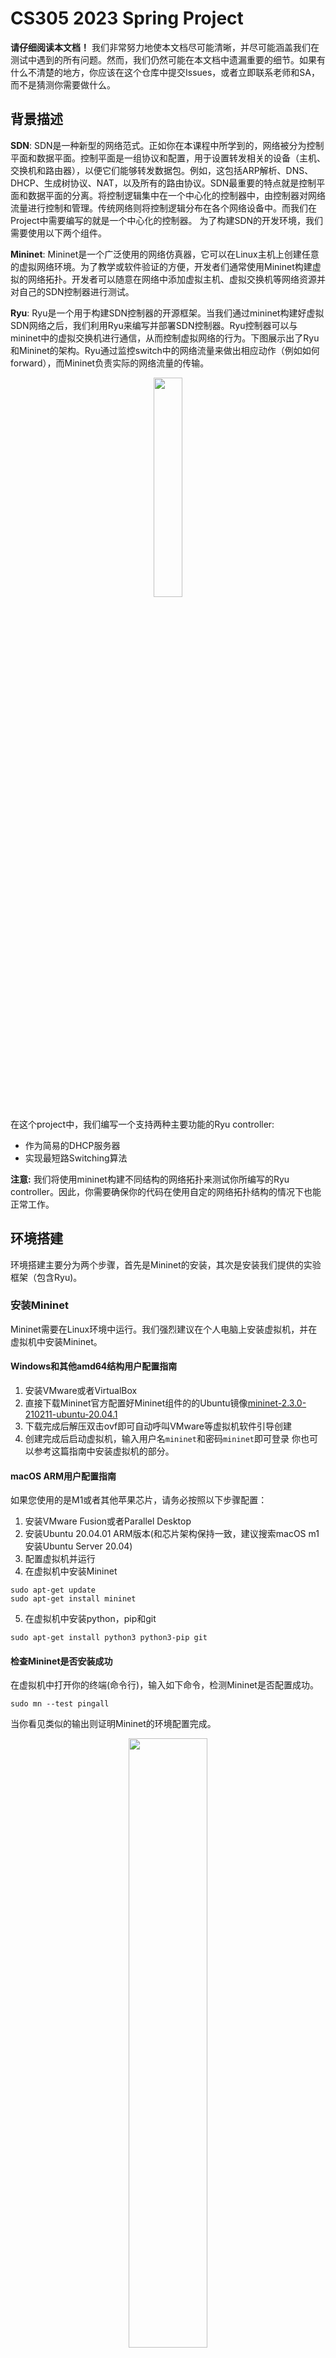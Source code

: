 # CS305 2023 Spring Project

**请仔细阅读本文档！** 我们非常努力地使本文档尽可能清晰，并尽可能涵盖我们在测试中遇到的所有问题。然而，我们仍然可能在本文档中遗漏重要的细节。如果有什么不清楚的地方，你应该在这个仓库中提交Issues，或者立即联系老师和SA，而不是猜测你需要做什么。
## 背景描述
**SDN**: SDN是一种新型的网络范式。正如你在本课程中所学到的，网络被分为控制平面和数据平面。控制平面是一组协议和配置，用于设置转发相关的设备（主机、交换机和路由器），以便它们能够转发数据包。例如，这包括ARP解析、DNS、DHCP、生成树协议、NAT，以及所有的路由协议。SDN最重要的特点就是控制平面和数据平面的分离。将控制逻辑集中在一个中心化的控制器中，由控制器对网络流量进行控制和管理。传统网络则将控制逻辑分布在各个网络设备中。而我们在Project中需要编写的就是一个中心化的控制器。
为了构建SDN的开发环境，我们需要使用以下两个组件。

**Mininet**: Mininet是一个广泛使用的网络仿真器，它可以在Linux主机上创建任意的虚拟网络环境。为了教学或软件验证的方便，开发者们通常使用Mininet构建虚拟的网络拓扑。开发者可以随意在网络中添加虚拟主机、虚拟交换机等网络资源并对自己的SDN控制器进行测试。

**Ryu**: Ryu是一个用于构建SDN控制器的开源框架。当我们通过mininet构建好虚拟SDN网络之后，我们利用Ryu来编写并部署SDN控制器。Ryu控制器可以与mininet中的虚拟交换机进行通信，从而控制虚拟网络的行为。下图展示出了Ryu和Mininet的架构。Ryu通过监控switch中的网络流量来做出相应动作（例如如何forward），而Mininet负责实际的网络流量的传输。

<p align="center">
  <img src="https://github.com/SUSTech-HPCLab/CS305-2023Spring-Project/blob/main/img/arch.png" width="30%"/>
</p>

在这个project中，我们编写一个支持两种主要功能的Ryu controller:
- 作为简易的DHCP服务器
- 实现最短路Switching算法

**注意:** 我们将使用mininet构建不同结构的网络拓扑来测试你所编写的Ryu controller。因此，你需要确保你的代码在使用自定的网络拓扑结构的情况下也能正常工作。

## 环境搭建
环境搭建主要分为两个步骤，首先是Mininet的安装，其次是安装我们提供的实验框架（包含Ryu)。

### 安装Mininet 
Mininet需要在Linux环境中运行。我们强烈建议在个人电脑上安装虚拟机，并在虚拟机中安装Mininet。
#### Windows和其他amd64结构用户配置指南
1. 安装VMware或者VirtualBox
2. 直接下载Mininet官方配置好Mininet组件的的Ubuntu镜像[mininet-2.3.0-210211-ubuntu-20.04.1](https://github.com/mininet/mininet/releases/download/2.3.0/mininet-2.3.0-210211-ubuntu-20.04.1-legacy-server-amd64-ovf.zip)
3. 下载完成后解压双击ovf即可自动呼叫VMware等虚拟机软件引导创建
4. 创建完成后启动虚拟机，输入用户名`mininet`和密码`mininet`即可登录
你也可以参考这篇指南中安装虚拟机的部分。

#### macOS ARM用户配置指南
如果您使用的是M1或者其他苹果芯片，请务必按照以下步骤配置：
1. 安装VMware Fusion或者Parallel Desktop
2. 安装Ubuntu 20.04.01 ARM版本(和芯片架构保持一致，建议搜索macOS m1安装Ubuntu Server 20.04)
3. 配置虚拟机并运行
4. 在虚拟机中安装Mininet
```
sudo apt-get update
sudo apt-get install mininet
```
5. 在虚拟机中安装python，pip和git
```
sudo apt-get install python3 python3-pip git
```
#### 检查Mininet是否安装成功
在虚拟机中打开你的终端(命令行)，输入如下命令，检测Mininet是否配置成功。
```
sudo mn --test pingall
```
当你看见类似的输出则证明Mininet的环境配置完成。

<p align="center">
  <img src="https://github.com/SUSTech-HPCLab/CS305-2023Spring-Project/blob/main/img/mininet_success.png" width="50%"/>
</p>

**Mininet必须在root身份下执行。务必保证使用的时候使用了sudo或直接在root身份下运行**

#### 安装实验框架
由于Ubuntu默认的Python版本过高，因此我们需要使用miniconda安装Python3.8的环境。
如果你是windows下的AMD 64Ubuntu用户，你可以直接使用以下指令安装miniconda。
```
wget https://repo.anaconda.com/miniconda/Miniconda3-latest-Linux-x86_64.sh
sh Miniconda3-latest-Linux-x86_64.sh -b -p ${HOME}/software/miniconda3
echo "export PATH=${HOME}/software/miniconda3/bin:\$PATH" >> ~/.bashrc
source ~/.bashrc
conda init bash
source ~/.bashrc
conda create -n cs305 python=3.8
conda activate cs305
python --version
```

如果你是macos下的ARM Ubuntu用户，你可以直接使用以下指令安装miniconda。
```
wget https://repo.anaconda.com/miniconda/Miniconda3-latest-Linux-aarch64.sh
sh Miniconda3-latest-Linux-aarch64.sh -b -p ${HOME}/software/miniconda3
echo "export PATH=${HOME}/software/miniconda3/bin:\$PATH" >> ~/.bashrc
source ~/.bashrc
conda init bash
source ~/.bashrc
conda create -n cs305 python=3.8
conda activate cs305
python --version
```
安装完Python环境后你需要安装本次Project的实验框架。

本次Project仓库位于[CS305-2023Spring-Project](https://github.com/SUSTech-HPCLab/CS305-2023Spring-Project)。
你可以下载Zip文件或者clone这个仓库。
下载好源代码之后通过如下指令安装Python包依赖。
```
conda activate cs305
git clone https://github.com/SUSTech-HPCLab/CS305-2023Spring-Project.git
cd CS305-2023Spring-Project
pip install -r requirements.txt -i https://pypi.tuna.tsinghua.edu.cn/simple 

# Check if Ryu is installed successfully
ryu-manager --version
# If you see the version information of ryu-manager, the installation is successful.
```

## 任务描述
本次Project的基础部分包含两个部分:一个是简易的DHCP server。另一个是实现最短路switching算法。为了简化实验，我们对网络拓扑结构进行了如下的限制。
- Mininet中只包含L2交换机和Host（主机）。这意味着我们的网络是一个大型局域子网。无需考虑多子网的情况。
- Mininet中一个Host只会和一个交换机相连。
### 简易DHCP Server
DHCP: Dynamic Host Configuration Protocol,中文为动态主机设置协议。主要目的是满足内部网或网络服务供应商自动分配IP地址给用户的需求。

尽管Mininet在默认情况下会自动地给每一个host分配一个ip。我们会在测试脚本中关闭mininet的ip初始化。你可以参考DHCP的协议标准[RFC 2131](https://www.rfc-editor.org/rfc/rfc2131)来实现一个功能丰富完备DHCP server。无论如何，你只需要做到：

- **在host加入子网时，你设计的controller能够识别到dhcp packet并分配一个合法的IP地址给host**

在下个章节我们会介绍如何完成这个任务以及如何测试自己是否成功实现了DHCP server。

### 最短路Switching
你的任务是建立一个全局最短路径交换表，并在交换机上安装转发规则以实现这些路径。你将根据控制器controller收集的全局拓扑信息，在控制器上建立这个表。**以达到任意两个host之间的数据传输路径为最短路径。**

与传统的L2(Layer-2)交换机或L3(Layer-3)路由器不同，SDN交换机没有专门的MAC学习表(MAC-learning)或路由表。相反，SDN交换机使用一个更通用的流表结构，可以取代这些和其他结构。流表中的每个条目或规则都包含一组匹配标准（基于以太网、IP、TCP、UDP和其他标头的字段），选择特定的数据包，并包含对每个匹配规则的数据包应采取的一系列行动(action)。
你设计的Switching模块应该做到：首先匹配目标MAC地址(dest MAC), 根据匹配规则执行对应的Action，能够让数据包从正确的端口发送出去以到达目的地。

**如果你对action，flowtable等名词感觉陌生，请参考课程slides，教科书或查阅Ryu的文档和Openflow协议的相关信息。**

匹配规则的作用与传统路由表中的目的地和掩码字段相同，而action的作用与传统路由表中的接口(interface)字段相同，都表明了数据包该发到哪里去。需要注意的是你的拓扑结构不受限于树状结构，因为你收集到了全部交换机的信息，循环不应该是一个问题。事实上，你必须测试你的switching能不能在有环路的拓扑结构上有效。
为了计算最短路径，你应该使用Bellman-Ford算法或Djikstra算法来计算从每任意两个host之间的最短路径。确定了从host A到达host B的最短路径后，控制器必须向路径中的每个交换机安装流量表中的规则和相应的动作。当拓扑结构发生变化时，你应该更新受影响的路径规则。
## 实现与测试
在这个章节中，我们将结合实验框架代码给大家介绍实现上述功能的思路。并告诉大家如何进行测试。
### 实验框架
我们提供了一些初始文件来帮助你们快速开始开发功能。项目的结构如下所示
```
├── controller.py  # The main file of the controller
├── dhcp.py   # Implement DHCP server here
├── ofctl_utilis.py # Don't need to modify this file, it provides useful functions for building and sending packets
├── requirements.txt 
└── tests
    ├── dhcp_test
    │   └── test_network.py
    └── switching_test
        └── test_network.py
```

- controller.py：这个文件是项目的入口，你应该在这个文件中实现监控SDN网络中网络组件的增添，删除以及经过交换机的数据包流量。并根据收集到的信息触发DHCP功能或最短路switching功能
- dhcp.py: DHCP的实现细节应该在这个文件中被呈现。controller.py 通过调用dhcp.py的相关函数触发dhcp功能。
- tests: 为测试dhcp和switching功能编写的用于构建mininet网络的脚本。
### 实现简易DHCP
#### 过程描述
在SDN中实现简易的DHCP包括了如下过程:
1. Host在加入网络时广播发送DHCP DISCOVER packet
2. Controller接收到DHCP DISCOVER packet后，选择一个空闲IP，构建DHCP OFFER packet发送回Host
3. Host在收到OFFER packet后，广播DHCP REQUEST信息。确认所选择的DHCP server配置。
4. Controller收到DHCP REQUEST信息后，构建DHCP ACK packet并发送回Host。

**其中第一步和第三步由已经在测试脚本中实现了，你需要关注第二和第四步的实现。**

#### 接收DHCP协议包
在`controller.py`文件中我们提供了接收DHCP协议包的相关代码。这个函数会在数据包进入switch时被调用。`Datapath`在这里是接收到数据包的switch。`inPort`是数据包传入的端口。如果这个数据包可以被dhcp协议解析，我们调用`DHCPServer.handle_dhcp`函数进行处理。如果不能被dhcp解析，你应该进行判断是否是别的协议包，并针对不同的协议作出不同的处理。
```
@set_ev_cls(ofp_event.EventOFPPacketIn, MAIN_DISPATCHER)
    def packet_in_handler(self, ev):
        try:
            msg = ev.msg
            datapath = msg.datapath # switch
            pkt = packet.Packet(data=msg.data)
            pkt_dhcp = pkt.get_protocols(dhcp.dhcp)
            inPort = msg.in_port
            if not pkt_dhcp:
                # TODO: handle other protocols like ARP 
                pass
            else:
                DHCPServer.handle_dhcp(datapath, inPort, pkt)      
            return 
        except Exception as e:
            self.logger.error(e)
```
#### 构建DHCP协议包
你需要在`dhcp.py`文件中的`handle_dhcp`函数中分辨接收的DHCP数据包类型。根据传入的数据包类型决定发送DHCP OFFER packet还是DHCP ACK packet。在选择合法IP时，你需要结合`dhcp.py`文件中的`Config`类中规定的 `start_ip`，`end_ip`，`netmask`这三个属性。这三个属性的共同决定了子网的大小——你可以分配的IP的数量。详情可以查看dhcp.py文件中的注释。
#### 测试DHCP功能
假设在project的根目录中，首先在一个terminal中执行如下命令
```
ryu-manager --observe-links controller.py 
```
新建另一个terminal，在新的terminal中执行如下命令
```
cd ./tests/dhcp_test/
sudo env "PATH=$PATH" python test_network.py # share the PATN env with sudo user
```
我们在dhcp.py文件的默认设置是从192.168.1.2开始分配IP。我们在执行test_network.py的terminal中输入`h1 ifconfig`和`h2 ifconfig`指令即可查看是否为这两台host分配好IP。只要出现了下图的内容，我们就认为基础的简易DHCP功能实现完成了。
<p align="center">
  <img src="https://github.com/SUSTech-HPCLab/CS305-2023Spring-Project/blob/main/img/dhcp_success.png" width="50%"/>
</p>  

### 实现最短路Switching

我们可以利用SDN架构，在没有广播的情况下进行最短路径switching，具体如下：

- 当一个交换机被添加或删除以及交换机之间的链接被建立或删除时，网络拓扑结构将发生变化，这意味着最短路径也将发生变化。相应地，你应该更新受影响的交换机上的流表，以确保数据包总是沿着交换机之间的最短路径传输。为了实现这个功能，你可能需要创建一个抽象的数据结构来计算交换机之间的距离。
-  像普通的网络架构一样，当主机想发送一个数据包时，它会查询它的路由表，以确定目的地是否在同一个子网中（无需考虑这种情况，我们的Project中只有一个子网）。这意味着主机将把数据包作为一个以太网帧发送到IP目的地，目的地的MAC地址（而不是网关或路由器的MAC地址而是下一跳的交换器的MAC地址）。如果主机不知道目的地的MAC地址，它会发出一个ARP请求
- 当交换机收到ARP请求时，它将把请求作为PacketIn消息发送给controller，而不是广播它
- controller将收到PacketIn消息，并查找目标主机的MAC地址，然后生成一个响应（在PacketOut消息内），供交换机发回给发送方主机。
- 收到响应后，主机将发送IP数据包到目的地的MAC地址。
- 在指向目的地的路径上的每个交换机上，数据包将在目的地MAC地址上匹配，并在正确的端口上转发。

为了让controller知道每台主机的MAC地址，我们必须建立一个协议，让主机告知控制器其地址。对于这项任务，我们要求主机在连接时发送一个不请自来的ARP回复（也称为 "无偿ARP"，或arping），以告诉网络它的MAC和IP地址--我们已经配置Mininet在启动模拟网络时自动这样做（你可以在tests/switching_test/test_network.py中查看）。
最后，由于我们没有广播ARP消息，所有的ARP请求将被发送到控制器。当你收到一个ARP请求时，你应该产生一个适当的响应，以便主机可以填充它的ARP表。


#### 测试最短路Switching
我们在`tests/switching_test/test_network.py`中提供了一个测试网络。它的网络拓扑如下。

<p align="center">
  <img src="https://github.com/SUSTech-HPCLab/CS305-2023Spring-Project/blob/main/img/topo_example.png" width="50%"/>
</p>       

在`test_network.py`中构建了一个三角网络。它首先会在网络中添加host, switch, link， 你需要利用OpenFlow协议监控这些事件，当这些事件发生时，你需要在控制器中进行相应的处理来实现最短路switching。当所有的组件（host,switch,link）初始化完毕后，我们在每一个host上执行`arping`命令。你需要识别这些`arping` packet并告知host如何确定目的地MAC。在这个测试中，你可以使用mininet cli中的指令`pingall`来检测网络的连通性。
在这个网络中，h1到h2的最短路是h1->s1->s2->h2。h1到h3的最短路是h1->s1->s3->h3。任意两个host之间的数据传输所经过的switch数量应该不超过两个。

在project的根目录中，首先在一个terminal中执行如下命令
```
ryu-manager --observe-links controller.py 
```
新建另一个terminal，在新的terminal中执行如下命令
```
cd ./tests/switching_test/
sudo env "PATH=$PATH" python test_network.py 
```
大约两秒之后，你会发现你在第二个terminal中进入了mininet cli。
**你应该在这里输入`pingall` command来测试你的网络的连通性。** **为了方便助教检查你们的代码，请在controller中实现展示最短路径的功能**。下图是一个展示最短路径的例子。它在`pingall`指令之后在第一个terminal中展示出了任意两个host之间的路径及其长度。这里的distance为3，指的是h1->s1->s3->h3的路径长度为3(3条边)。


<p align="center">
  <img src="https://github.com/SUSTech-HPCLab/CS305-2023Spring-Project/blob/main/img/path_result.png" width="50%"/>
</p>   


你在第二个terminal中会看到下图的结果。这表明没有丢包出现，网络是连通的。

<p align="center">
  <img src="https://github.com/SUSTech-HPCLab/CS305-2023Spring-Project/blob/main/img/ping_result.png" width="50%"/>
</p>   

## 评分
你需要在第16周的实验课上演示你的项目。展示完你的项目后，你需要提交：

- `report.pdf` - 请清楚地说明你的项目的架构，并描述你所做的实施细节。如果需要，请添加截图或代码。你需要提供一个复杂的测试样例来证明你的程序的鲁棒性。
- `src.zip` - 一个名为src的目录，包含你的源代码。

下面是暂定的评分规则：
- Environment setup: 10 pts
- DHCP: 30 pts
- Shortest path switching: 50 pts
- Report: 10 pts
- Bonus: Up to 20 pts



### Bonus

你也许可以实现以下部分功能来获取Bonus分数。我们实现功能的完成度和难度来决定Bonus分数。你不需要完成下面所有的功能。


- 实现DHCP租约时长的功能。
- 根据RFC协议设计，确保DHCP不会重复分配IP。
- 实现不同的路由算法。
- 利用Ryu实现更多的功能比如DNS, 防火墙和NAT。
- 使用Mininet研究更多你在计算机网络课程中学到的网络功能，如TCP行为、TCP Reno与TCP Tahoe的比较、[Bufferbloat](https://en.wikipedia.org/wiki/Bufferbloat)问题。
- 更多你感兴趣的。请先和老师讨论你的想法。

请注意，你需要详细解释你做了什么，如何测试额外的功能，以及你在报告中发现了什么，以获得bonus分。你还需要设法如何在第16周的演示中很好地展示你的bonus功能。
## Hints

### 同步代码
你可以使用Visual Studio Code Remote extension通过SSH在虚拟机中编写代码

### 有用的Mininet Command
我们建议每次构建新的网络拓扑时，重启你的controller和mininet。你可能需要使用
```
sudo mn -c
```
来清理之前配置的网络。

以下是一些可能可以提供帮助的指令
```
MN>  arping h1  # 从h1发送一个arping，产生一个ARP请求，识别h1的MAC和IP地址。触发一个EventHostAdd事件
MN>  arping_all # 从所有主机发送一个arping。这个命令会在测试脚本中自动运行。你也可以自己重新运行它--如果你想重启控制器而不重启mininet，这非常有用
MN> h1 ping h2 -c 1 # 从h1向h2发送一个单一的ping包
MN> pingall # Ping所有的主机
MN> net # 查看当前的网络拓扑结构
MN> dpctl dump-flows # 展示所有交换机的流量表
```

### 如何添加Forwarding Rule

你可以阅读`ofctl_utils.py`的源码来了解更多细节。以下是一个简单的例子向你展示如何在switch中添加一个forwarding rule。
```
# Using function provided by ofctl_utils.py
from ofctl_utils import OfCtl, VLANID_NONE

def add_forwarding_rule(self, datapath, dl_dst, port):
    ofctl = OfCtl.factory(datapath, self.logger)
    actions = [datapath.ofproto_parser.OFPActionOutput(port)] 
    
    ofctl.set_flow(cookie=0, priority=0,
        dl_type=ether_types.ETH_TYPE_IP,
        dl_vlan=VLANID_NONE,
        dl_dst=dl_dst,
        actions=actions)
```

### 有用的文档
1. Ryu's API documentation https://ryu.readthedocs.io/en/latest/index.html
2. Mininet's document https://github.com/mininet/mininet/wiki/Documentation
3. Mininet source code https://github.com/mininet/mininet
4. Openflow quick start https://homepages.dcc.ufmg.br/~mmvieira/cc/OpenFlow%20Tutorial%20-%20OpenFlow%20Wiki.htm
